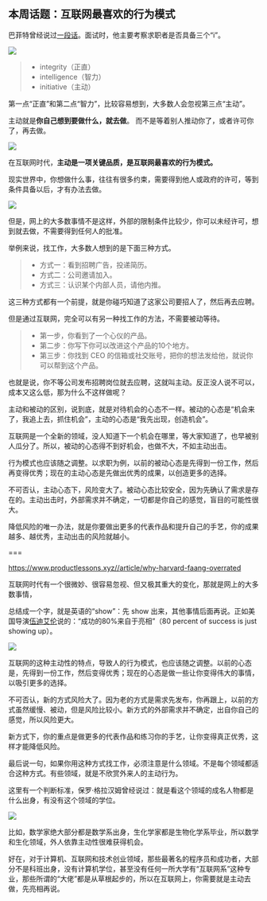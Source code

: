 ## 本周话题：互联网最喜欢的行为模式

巴菲特曾经说过[一段话](https://www.inc.com/marcel-schwantes/warren-buffett-hiring-top-talent-characteristics.html)。面试时，他主要考察求职者是否具备三个“i”。

![](https://cdn.beekka.com/blogimg/asset/202207/bg2022071611.webp)

> - integrity（正直）
> - intelligence（智力）
> - initiative（主动）

第一点“正直”和第二点“智力”，比较容易想到，大多数人会忽视第三点“主动”。

主动就是**你自己想到要做什么，就去做**。 而不是等着别人推动你了，或者许可你了，再去做。

![](https://cdn.beekka.com/blogimg/asset/202207/bg2022071612.webp)

在互联网时代，**主动是一项关键品质，是互联网最喜欢的行为模式。**

现实世界中，你想做什么事，往往有很多约束，需要得到他人或政府的许可，等到条件具备以后，才有办法去做。

![](https://cdn.beekka.com/blogimg/asset/202207/bg2022071613.webp)

但是，网上的大多数事情不是这样，外部的限制条件比较少，你可以未经许可，想到就去做，不需要得到任何人的批准。

举例来说，找工作，大多数人想到的是下面三种方式。

> - 方式一：看到招聘广告，投递简历。
> - 方式二：公司邀请加入。
> - 方式三：认识某个内部人员，请他内推。

这三种方式都有一个前提，就是你碰巧知道了这家公司要招人了，然后再去应聘。

但是通过互联网，完全可以有另一种找工作的方法，不需要被动等待。

> - 第一步，你看到了一个心仪的产品。
> - 第二步：你写下你可以改进这个产品的10个地方。
> - 第三步：你找到 CEO 的信箱或社交账号，把你的想法发给他，就说你可以帮到这个产品。

也就是说，你不等公司发布招聘岗位就去应聘，这就叫主动。反正没人说不可以，成本又这么低，那为什么不这样做呢？

主动和被动的区别，说到底，就是对待机会的心态不一样。被动的心态是“机会来了，我追上去，抓住机会”，主动的心态是“我先出现，创造机会”。

互联网是一个全新的领域，没人知道下一个机会在哪里，等大家知道了，也早被别人瓜分了。所以，被动的心态得不到好机会，也做不大，不如主动出击。

行为模式也应该随之调整。以求职为例，以前的被动心态是先得到一份工作，然后再变得优秀；现在的主动心态是先做出优秀的成果，以创造更多的选择。 

不可否认，主动心态下，风险变大了。被动心态比较安全，因为先确认了需求是存在的。主动出击时，外部需求并不确定，一切都是你自己的感觉，盲目的可能性很大。

降低风险的唯一办法，就是你要做出更多的代表作品和提升自己的手艺，你的成果越多、越优秀，主动出击的风险就越小。

===

https://www.productlessons.xyz//article/why-harvard-faang-overrated

互联网时代有一个很微妙、很容易忽视、但又极其重大的变化，那就是网上的大多数事情，

总结成一个字，就是英语的“show”：先 show 出来，其他事情后面再说。正如美国导演[伍迪艾伦](https://tompeters.com/2008/06/eighty-percent-of-success-is-showing-up/)说的：“成功的80%来自于亮相”（80 percent of success is just showing up）。

![](https://uploads-ssl.webflow.com/6036cf6ddcc77dbf6df8fe1e/60f53553fb792df4d27ac418_Screen%20Shot%202021-07-16%20at%205.30.35%20PM.png)

互联网的这种主动性的特点，导致人的行为模式，也应该随之调整。以前的心态是，先得到一份工作，然后变得优秀；现在的心态是做一些让你变得伟大的事情，以吸引更多的选择。 

不可否认，新的方式风险大了。因为老的方式是需求先发布，你再跟上，以前的方式虽然缓慢、被动，但是风险比较小。新方式的外部需求并不确定，出自你自己的感觉，所以风险更大。

新方式下，你的重点是做更多的代表作品和练习你的手艺，让你变得真正优秀，这样才能降低风险。

最后说一句，如果你用这种方式找工作，必须注意是什么领域。不是每个领域都适合这种方式。有些领域，就是不欣赏外来人的主动行为。

这里有一个判断标准，保罗·格拉汉姆曾经说过：就是看这个领域的成名人物都是什么出身，有没有这个领域的学位。

![](https://uploads-ssl.webflow.com/6036cf6ddcc77dbf6df8fe1e/60f5358cb1e2f2b29e3bdf8e_Screen%20Shot%202021-07-16%20at%206.07.15%20PM.png)

比如，数学家绝大部分都是数学系出身，生化学家都是生物化学系毕业，所以数学和生化领域，外人依靠主动性很难获得机会。

好在，对于计算机、互联网和技术创业领域，那些最著名的程序员和成功者，大部分不是科班出身，没有计算机学位，甚至没有任何一所大学有“互联网系”这种专业，那些所谓的“大佬”都是从草根起步的，所以在互联网上，你需要就是主动去做，先亮相再说。
